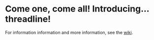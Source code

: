 # Come one, come all! Introducing... threadline!

For information information and more information, see the [wiki](https://github.com/threadline/threadline/wiki).